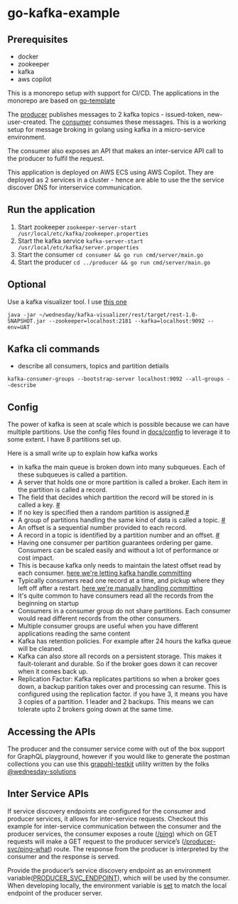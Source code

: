# go-kafka-example


## Prerequisites


- docker
- zookeeper
- kafka
- aws copilot 

This is a monorepo setup with support for CI/CD. The applications in the monorepo are based on [go-template](https://github.com/wednesday-solutions/go-template)

The [producer](./producer) publishes messages to 2 kafka topics - issued-token, new-user-created. The [consumer](./consumer) consumes these messages. This is a working setup for message broking in golang using kafka in a micro-service environment.

The consumer also exposes an API that makes an inter-service API call to the producer to fulfil the request. 

This application is deployed on AWS ECS using AWS Copilot. They are deployed as 2 services in a cluster - hence are able to use the the service discover DNS for interservice communication. 

## Run the application

1. Start zookeeper
        ```
        zookeeper-server-start /usr/local/etc/kafka/zookeeper.properties
        ```
2. Start the kafka service
        ```
        kafka-server-start /usr/local/etc/kafka/server.properties
        ```
3. Start the consumer 
        ```
        cd consumer &&
        go run cmd/server/main.go
        ```
4. Start the producer
        ```
        cd ../producer &&
        go run cmd/server/main.go
        ```


## Optional

Use a kafka visualizer tool. I use [this one](https://github.com/manasb-uoe/kafka-visualizer/) 

```
java -jar ~/wednesday/kafka-visualizer/rest/target/rest-1.0-SNAPSHOT.jar --zookeeper=localhost:2181 --kafka=localhost:9092 --env=UAT
```

## Kafka cli commands

- describe all consumers, topics and partition detiails
```
kafka-consumer-groups --bootstrap-server localhost:9092 --all-groups --describe
```

## Config

The power of kafka is seen at scale which is possible because we can have multiple partitions. 
Use the config files found in [docs/config](./docs/config/) to leverage it to some extent. I have 8 partitions set up.

Here is a small write up to explain how kafka works

- in kafka the main queue is broken down into many subqueues. Each of these subqueues is called a partition.
- A server that holds one or more partition is called a broker. Each item in the partition is called a record.
- The field that decides which partition the record will be stored in is called a key. [#](./producer/pkg/utl/kafkaservice/kafka.go#L21)
- If no key is specified then a random partition is assigned.[#](./producer/pkg/utl/kafkaservice/kafka.go#L27)
- A group of partitions handling the same kind of data is called a topic. [#](./producer/pkg/utl/kafkaservice/kafka.go#L43)
- An offset is a sequential number provided to each record.
- A record in a topic is identified by a partition number and an offset. [#](./consumer/pkg/utl/kafkaservice/kafka.go#L51)
- Having one consumer per partition guarantees ordering per game. Consumers can be scaled easily and without a lot of performance or cost impact.
- This is because kafka only needs to maintain the latest offset read by each consumer. [here we're letting kafka handle committing](./consumer/pkg/utl/kafkaservice/kafka.go#L70)
- Typically consumers read one record at a time, and pickup where they left off after a restart. [here we're manually handling committing](./consumer/pkg/utl/kafkaservice/kafka.go#L35)
- It's  quite common to have consumers read all the records from the beginning on startup
- Consumers in a consumer group do not share partitions. Each consumer would read different records from the other consumers.
- Multiple consumer groups are useful when you have different applications reading the same content
- Kafka has retention policies. For example after 24 hours the kafka queue will be cleaned.
- Kafka can also store all records on a persistent storage. This makes it fault-tolerant and durable. So if the broker goes down it can recover when it comes back up.
- Replication Factor: Kafka replicates partitions so when a broker goes down, a backup parition takes over and processing can resume. This is configured using the replication factor. if you have 3, it means you have 3 copies of a partition. 1 leader and 2 backups. This means we can tolerate upto 2 brokers going down at the same time.


## Accessing the APIs

The producer and the consumer service come with out of the box support for GraphQL playground, however if you would like to generate the postman collections you can use this [grapqhl-testkit](https://www.npmjs.com/package/graphql-testkit) utility written by the folks [@wednesday-solutions](https://github.com/wednesday-solutions)

## Inter Service APIs

If service discovery endpoints are configured for the consumer and producer services, it allows for inter-service requests. Checkout this example for inter-service communication between the consumer and the  producer services, the consumer exposes a route ([/ping](https://github.com/wednesday-solutions/go-kafka-example/blob/main/consumer/internal/server/server.go#L25)) which on GET requests will make a GET request to the producer service’s ([/producer-svc/ping-what](https://github.com/wednesday-solutions/go-kafka-example/blob/main/producer/internal/server/server.go#L23)) route. The response from the producer is interpreted by the consumer and the response is served.

Provide the producer’s service discovery endpoint as an environment variable([PRODUCER_SVC_ENDPOINT](https://github.com/wednesday-solutions/go-kafka-example/blob/main/consumer/.env.develop#L24)), which will be used by the consumer. When developing locally, the environment variable is [set](https://github.com/wednesday-solutions/go-kafka-example/blob/main/consumer/.env.local#L28) to match the local endpoint of the producer server.
